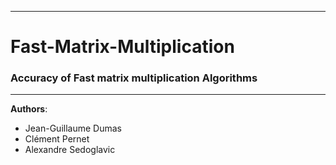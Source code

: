 --------------------------------------------------------------------------------
# Fast-Matrix-Multiplication
### Accuracy of Fast matrix multiplication Algorithms
--------------------------------------------------------------------------------

**Authors**:
- Jean-Guillaume Dumas
- Clément Pernet
- Alexandre Sedoglavic
